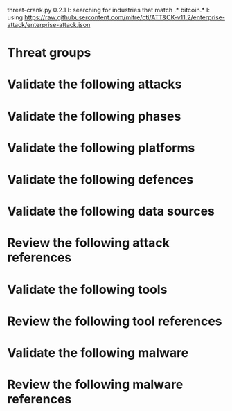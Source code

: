 threat-crank.py 0.2.1
I: searching for industries that match .* bitcoin.*
I: using https://raw.githubusercontent.com/mitre/cti/ATT&CK-v11.2/enterprise-attack/enterprise-attack.json
# Threat groups


# Validate the following attacks


# Validate the following phases


# Validate the following platforms


# Validate the following defences


# Validate the following data sources


# Review the following attack references


# Validate the following tools


# Review the following tool references


# Validate the following malware


# Review the following malware references


